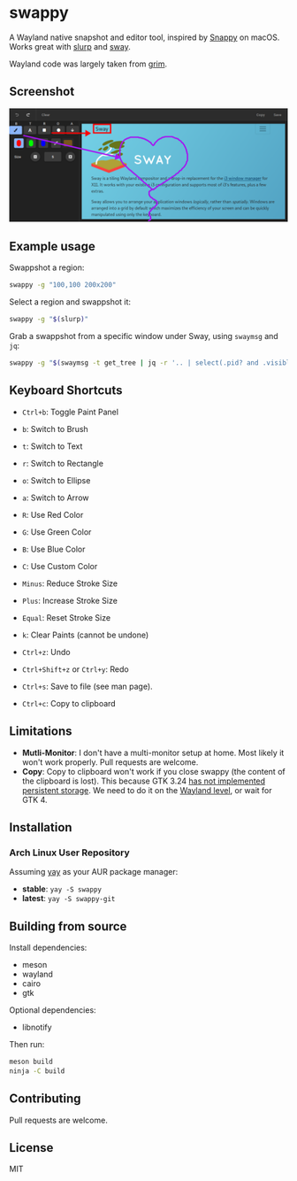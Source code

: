 # swappy

A Wayland native snapshot and editor tool, inspired by [Snappy] on macOS. Works great with [slurp] and [sway].

Wayland code was largely taken from [grim].

## Screenshot

![Swappy Screenshot](docs/images/screenshot.png) 


## Example usage

Swappshot a region:

```sh
swappy -g "100,100 200x200"
```

Select a region and swappshot it:

```sh
swappy -g "$(slurp)"
```

Grab a swappshot from a specific window under Sway, using `swaymsg` and `jq`:

```sh
swappy -g "$(swaymsg -t get_tree | jq -r '.. | select(.pid? and .visible?) | .rect | "\(.x),\(.y) \(.width)x\(.height)"' | slurp)"
```

## Keyboard Shortcuts

* `Ctrl+b`: Toggle Paint Panel


* `b`: Switch to Brush
* `t`: Switch to Text
* `r`: Switch to Rectangle
* `o`: Switch to Ellipse
* `a`: Switch to Arrow


* `R`: Use Red Color
* `G`: Use Green Color
* `B`: Use Blue Color
* `C`: Use Custom Color
* `Minus`: Reduce Stroke Size
* `Plus`: Increase Stroke Size
* `Equal`: Reset Stroke Size


* `k`: Clear Paints (cannot be undone)


* `Ctrl+z`: Undo
* `Ctrl+Shift+z` or `Ctrl+y`: Redo
* `Ctrl+s`: Save to file (see man page).
* `Ctrl+c`: Copy to clipboard

## Limitations

* **Mutli-Monitor**: I don't have a multi-monitor setup at home. Most likely it won't work properly. Pull requests are welcome.
* **Copy**: Copy to clipboard won't work if you close swappy (the content of the clipboard is lost). This because GTK 3.24 [has not implemented persistent storage](https://gitlab.gnome.org/GNOME/gtk/blob/3.24.13/gdk/wayland/gdkdisplay-wayland.c#L857). We need to do it on the [Wayland level](https://github.com/swaywm/wlr-protocols/blob/master/unstable/wlr-data-control-unstable-v1.xml), or wait for GTK 4.

## Installation

### Arch Linux User Repository

Assuming [yay](https://aur.archlinux.org/packages/yay/) as your AUR package manager:

* **stable**: `yay -S swappy`
* **latest**: `yay -S swappy-git`

## Building from source

Install dependencies:

* meson
* wayland
* cairo
* gtk

Optional dependencies:

* libnotify

Then run:

```sh
meson build
ninja -C build
```

## Contributing

Pull requests are welcome.

## License

MIT

[Snappy]: http://snappy-app.com/
[slurp]: https://github.com/emersion/slurp
[grim]: https://github.com/emersion/grim
[sway]: https://github.com/swaywm/sway
